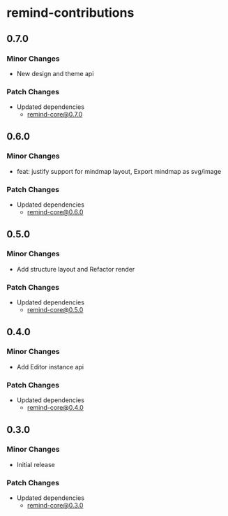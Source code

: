 # remind-contributions

## 0.7.0

### Minor Changes

- New design and theme api

### Patch Changes

- Updated dependencies
  - remind-core@0.7.0

## 0.6.0

### Minor Changes

- feat: justify support for mindmap layout, Export mindmap as svg/image

### Patch Changes

- Updated dependencies
  - remind-core@0.6.0

## 0.5.0

### Minor Changes

- Add structure layout and Refactor render

### Patch Changes

- Updated dependencies
  - remind-core@0.5.0

## 0.4.0

### Minor Changes

- Add Editor instance api

### Patch Changes

- Updated dependencies
  - remind-core@0.4.0

## 0.3.0

### Minor Changes

- Initial release

### Patch Changes

- Updated dependencies
  - remind-core@0.3.0
